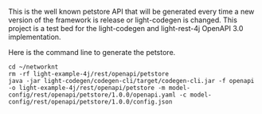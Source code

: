 This is the well known petstore API that will be generated every time a new version of
the framework is release or light-codegen is changed. This project is a test bed for 
the light-codegen and light-rest-4j OpenAPI 3.0 implementation.

Here is the command line to generate the petstore.

```
cd ~/networknt
rm -rf light-example-4j/rest/openapi/petstore
java -jar light-codegen/codegen-cli/target/codegen-cli.jar -f openapi -o light-example-4j/rest/openapi/petstore -m model-config/rest/openapi/petstore/1.0.0/openapi.yaml -c model-config/rest/openapi/petstore/1.0.0/config.json
```
